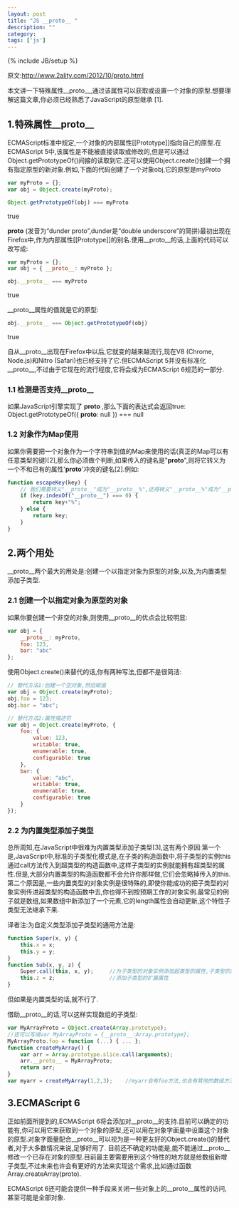```yaml
---
layout: post
title: "JS __proto__ "
description: ""
category: 
tags: ['js']
---
```

{% include JB/setup %}

原文:http://www.2ality.com/2012/10/proto.html

本文讲一下特殊属性__proto__,通过该属性可以获取或设置一个对象的原型.想要理解这篇文章,你必须已经熟悉了JavaScript的原型继承 [1].

## 1.特殊属性__proto__

ECMAScript标准中规定,一个对象的内部属性[[Prototype]]指向自己的原型.在ECMAScript 5中,该属性是不能被直接读取或修改的,但是可以通过Object.getPrototypeOf()间接的读取到它.还可以使用Object.create()创建一个拥有指定原型的新对象.例如,下面的代码创建了一个对象obj,它的原型是myProto

```js
var myProto = {};
var obj = Object.create(myProto);

Object.getPrototypeOf(obj) === myProto
```
true

__proto__ (发音为“dunder proto”,dunder是“double underscore”的简拼)最初出现在Firefox中,作为内部属性[[Prototype]]的别名.使用__proto__的话,上面的代码可以改写成:

```js
var myProto = {};
var obj = { __proto__: myProto };

obj.__proto__ === myProto
```
true

__proto__属性的值就是它的原型:

```js
obj.__proto__ === Object.getPrototypeOf(obj)
```
true

自从__proto__出现在Firefox中以后,它就变的越来越流行,现在V8 (Chrome, Node.js)和Nitro (Safari)也已经支持了它.但ECMAScript 5并没有标准化__proto__,不过由于它现在的流行程度,它将会成为ECMAScript 6规范的一部分.

### 1.1 检测是否支持__proto__

如果JavaScript引擎实现了 __proto__ ,那么下面的表达式会返回true:
Object.getPrototypeOf({ __proto__: null }) === null

### 1.2 对象作为Map使用

如果你需要把一个对象作为一个字符串到值的Map来使用的话(真正的Map可以有任意类型的键)[2],那么你必须做个判断,如果传入的键名是"__proto__",则将它转义为一个不和已有的属性'__proto__'冲突的键名[2].例如:

```js
function escapeKey(key) {
    // 我们需要转义"__proto__"成为"__proto__%",还得转义"__proto__%"成为"__proto__%%",依次类推.
    if (key.indexOf("__proto__") === 0) {
        return key+"%";
    } else {
        return key;
    }
}
```

## 2.两个用处

__proto__两个最大的用处是:创建一个以指定对象为原型的对象,以及,为内置类型添加子类型.

### 2.1 创建一个以指定对象为原型的对象

如果你要创建一个非空的对象,则使用__proto__的优点会比较明显:

```js
var obj = {
    __proto__: myProto,
    foo: 123,
    bar: "abc"
};
```

使用Object.create()来替代的话,你有两种写法,但都不是很简洁:

```js
// 替代方法1:创建一个空对象,然后赋值
var obj = Object.create(myProto);
obj.foo = 123;
obj.bar = "abc";
```

```js
// 替代方法2:属性描述符
var obj = Object.create(myProto, {
    foo: {
        value: 123,
        writable: true,
        enumerable: true,
        configurable: true
    },
    bar: {
        value: "abc",
        writable: true,
        enumerable: true,
        configurable: true
    }
});
```

### 2.2 为内置类型添加子类型

总所周知,在JavaScript中很难为内置类型添加子类型[3],这有两个原因:第一个是,JavaScript中,标准的子类型化模式是,在子类的构造函数中,将子类型的实例this通过call方法传入到超类型的构造函数中,这样子类型的实例就能拥有超类型的属性.但是,大部分内置类型的构造函数都不会允许你那样做,它们会忽略掉传入的this.第二个原因是,一些内置类型的对象实例是很特殊的,即使你能成功的把子类型的对象实例传进超类型的构造函数中去,你也得不到按预期工作的对象实例.最常见的例子就是数组,如果数组中新添加了一个元素,它的length属性会自动更新,这个特性子类型无法继承下来.

译者注:为自定义类型添加子类型的通用方法是:

```js
function Super(x, y) {
    this.x = x;
    this.y = y;
}
function Sub(x, y, z) {
    Super.call(this, x, y);     //为子类型的对象实例添加超类型的属性,子类型的对象实例作为超类型的构造函数中的this值
    this.z = z;                 //添加子类型的扩展属性
}
```

但如果是内置类型的话,就不行了.

借助__proto__的话,可以这样实现数组的子类型:

```js
var MyArrayProto = Object.create(Array.prototype);
//还可以写成var MyArrayProto = {__proto__:Array.prototype};
MyArrayProto.foo = function (...) { ... };
function createMyArray() {
    var arr = Array.prototype.slice.call(arguments);
    arr.__proto__ = MyArrayProto;
    return arr;   
}
var myarr = createMyArray(1,2,3);    //myarr会有foo方法,也会有其他的数组方法
```

## 3.ECMAScript 6

正如前面所提到的,ECMAScript 6将会添加对__proto__的支持.目前可以确定的功能有,你可以用它来获取到一个对象的原型,还可以用在对象字面量中设置这个对象的原型.对象字面量配合__proto__可以视为是一种更友好的Object.create()的替代者,对于大多数情况来说,足够好用了.
目前还不确定的功能是,能不能通过__proto__修改一个已存在对象的原型.目前最主要需要用到这个特性的地方就是给数组新增子类型,不过未来也许会有更好的方法来实现这个需求,比如通过函数Array.createArray(proto).

ECMAScript 6还可能会提供一种手段来关闭一些对象上的__proto__属性的访问,甚至可能是全部对象.

